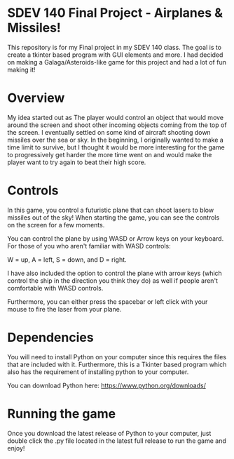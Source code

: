 # SDEV 140 Final Project - Airplanes & Missiles!
This repository is for my Final project in my SDEV 140 class. The goal is to create a tkinter based program with GUI elements and more.
I had decided on making a Galaga/Asteroids-like game for this project and had a lot of fun making it!
# Overview

My idea started out as The player would control an object that would move around the screen and shoot other incoming objects coming from the top of the screen. I eventually settled on some kind of aircraft shooting down missiles over the sea or sky.
In the beginning, I originally wanted to make a time limit to survive, but I thought it would be more interesting for the game to progressively get harder the more time went on and would make the player want to try again to beat their high score.

# Controls
In this game, you control a futuristic plane that can shoot lasers to blow missiles out of the sky! When starting the game, you can see the controls on the screen for a few moments.

You can control the plane by using WASD or Arrow keys on your keyboard. For those of you who aren't familiar with WASD controls:

W = up, A = left, S = down, and D = right. 

I have also included the option to control the plane with arrow keys (which control the ship in the direction you think they do) as well if people aren't comfortable with WASD controls.

Furthermore, you can either press the spacebar or left click with your mouse to fire the laser from your plane.

# Dependencies
You will need to install Python on your computer since this requires the files that are included with it. Furthermore, this is a Tkinter based program which also has the requirement of installing python to your computer.

You can download Python here: https://www.python.org/downloads/

# Running the game
Once you download the latest release of Python to your computer, just double click the .py file located in the latest full release to run the game and enjoy!

